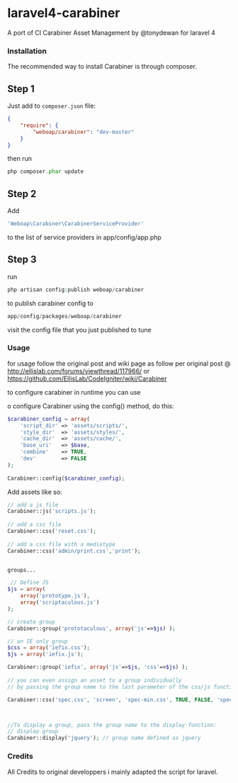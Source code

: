 laravel4-carabiner
==============

A port of CI Carabiner Asset Management by @tonydewan for laravel 4


### Installation


The recommended way to install Carabiner  is through composer.

## Step 1

Just add to  `composer.json` file:

``` json
{
    "require": {
        "weboap/carabiner": "dev-master"
    }
}
```

then run 
``` php
php composer.phar update
```

## Step 2

Add
``` php
'Weboap\Carabiner\CarabinerServiceProvider'
``` 

to the list of service providers in app/config/app.php

## Step 3 
run

``` php
php artisan config:publish weboap/carabiner
``` 

to publish carabiner config to
``` php
app/config/packages/weboap/carabiner
``` 

visit the config file that you just published to tune



###  Usage

for usage follow the original post and wiki page as follow
per original post @ http://ellislab.com/forums/viewthread/117966/
or https://github.com/EllisLab/CodeIgniter/wiki/Carabiner

to configure carabiner in runtime
you can use

o configure Carabiner using the config() method, do this:
``` php
$carabiner_config = array(
    'script_dir' => 'assets/scripts/', 
    'style_dir'  => 'assets/styles/',
    'cache_dir'  => 'assets/cache/',
    'base_uri'   => $base,
    'combine'    => TRUE,
    'dev'        => FALSE
);
        
Carabiner::config($carabiner_config);

```

Add assets like so:

``` php
// add a js file
Carabiner::js('scripts.js');
    
// add a css file
Carabiner::css('reset.css');
    
// add a css file with a mediatype
Carabiner::css('admin/print.css','print');


groups...

 // Define JS
$js = array(
    array('prototype.js'),
    array('scriptaculous.js')
);

// create group
Carabiner::group('prototaculous', array('js'=>$js) );

// an IE only group
$css = array('iefix.css');
$js = array('iefix.js');

Carabiner::group('iefix', array('js'=>$js, 'css'=>$js) );
        
// you can even assign an asset to a group individually 
// by passing the group name to the last parameter of the css/js functions

Carabiner::css('spec.css', 'screen', 'spec-min.css', TRUE, FALSE, 'spec');



//To display a group, pass the group name to the display function:
// display group
Carabiner::display('jquery'); // group name defined as jquery  

``` 

### Credits

All Credits to original developpers i mainly adapted the script for laravel.


